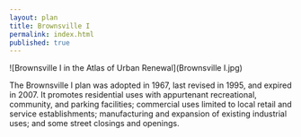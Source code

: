 ```yaml
---
layout: plan
title: Brownsville I
permalink: index.html
published: true
---
```


![Brownsville I in the Atlas of Urban Renewal](Brownsville I.jpg)

The Brownsville I plan was adopted in 1967, last revised in 1995, and expired in 2007. It promotes residential uses with appurtenant recreational, community, and parking facilities; commercial uses limited to local retail and service establishments; manufacturing and expansion of existing industrial uses; and some street closings and openings.
